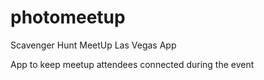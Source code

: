 photomeetup
===========

Scavenger Hunt MeetUp Las Vegas App

App to keep meetup attendees connected during the event
